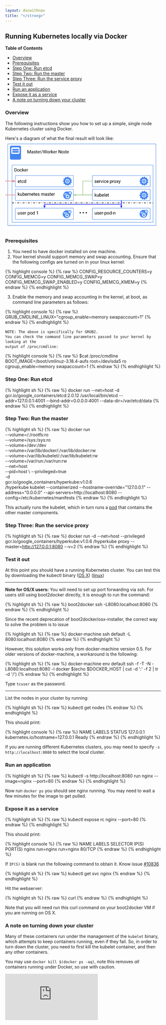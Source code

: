 ```yaml
---
layout: docwithnav
title: "</strong>"
---
```

<!-- BEGIN MUNGE: UNVERSIONED_WARNING -->


<!-- END MUNGE: UNVERSIONED_WARNING -->
Running Kubernetes locally via Docker
-------------------------------------

**Table of Contents**

- [Overview](#setting-up-a-cluster)
- [Prerequisites](#prerequisites)
- [Step One: Run etcd](#step-one-run-etcd)
- [Step Two: Run the master](#step-two-run-the-master)
- [Step Three: Run the service proxy](#step-three-run-the-service-proxy)
- [Test it out](#test-it-out)
- [Run an application](#run-an-application)
- [Expose it as a service](#expose-it-as-a-service)
- [A note on turning down your cluster](#a-note-on-turning-down-your-cluster)

### Overview

The following instructions show you how to set up a simple, single node Kubernetes cluster using Docker.

Here's a diagram of what the final result will look like:
![Kubernetes Single Node on Docker](k8s-singlenode-docker.png)

### Prerequisites

1. You need to have docker installed on one machine.
2. Your kernel should support memory and swap accounting. Ensure that the
following configs are turned on in your linux kernel:

{% highlight console %}
{% raw %}
    CONFIG_RESOURCE_COUNTERS=y
    CONFIG_MEMCG=y
    CONFIG_MEMCG_SWAP=y
    CONFIG_MEMCG_SWAP_ENABLED=y
    CONFIG_MEMCG_KMEM=y
{% endraw %}
{% endhighlight %}

3. Enable the memory and swap accounting in the kernel, at boot, as command line
parameters as follows:

{% highlight console %}
{% raw %}
    GRUB_CMDLINE_LINUX="cgroup_enable=memory swapaccount=1"
{% endraw %}
{% endhighlight %}

    NOTE: The above is specifically for GRUB2.
    You can check the command line parameters passed to your kernel by looking at the
    output of /proc/cmdline:

{% highlight console %}
{% raw %}
    $cat /proc/cmdline
    BOOT_IMAGE=/boot/vmlinuz-3.18.4-aufs root=/dev/sda5 ro cgroup_enable=memory
    swapaccount=1
{% endraw %}
{% endhighlight %}

### Step One: Run etcd

{% highlight sh %}
{% raw %}
docker run --net=host -d gcr.io/google_containers/etcd:2.0.12 /usr/local/bin/etcd --addr=127.0.0.1:4001 --bind-addr=0.0.0.0:4001 --data-dir=/var/etcd/data
{% endraw %}
{% endhighlight %}

### Step Two: Run the master

{% highlight sh %}
{% raw %}
docker run \
    --volume=/:/rootfs:ro \
    --volume=/sys:/sys:ro \
    --volume=/dev:/dev \
    --volume=/var/lib/docker/:/var/lib/docker:rw \
    --volume=/var/lib/kubelet/:/var/lib/kubelet:rw \
    --volume=/var/run:/var/run:rw \
    --net=host \
    --pid=host \ 
    --privileged=true \
    -d \
    gcr.io/google_containers/hyperkube:v1.0.6 \
    /hyperkube kubelet --containerized --hostname-override="127.0.0.1" --address="0.0.0.0" --api-servers=http://localhost:8080 --config=/etc/kubernetes/manifests
{% endraw %}
{% endhighlight %}

This actually runs the kubelet, which in turn runs a [pod](../user-guide/pods.html) that contains the other master components.

### Step Three: Run the service proxy

{% highlight sh %}
{% raw %}
docker run -d --net=host --privileged gcr.io/google_containers/hyperkube:v1.0.6 /hyperkube proxy --master=http://127.0.0.1:8080 --v=2
{% endraw %}
{% endhighlight %}

### Test it out

At this point you should have a running Kubernetes cluster.  You can test this by downloading the kubectl
binary
([OS X](https://storage.googleapis.com/kubernetes-release/release/v1.0.1/bin/darwin/amd64/kubectl))
([linux](https://storage.googleapis.com/kubernetes-release/release/v1.0.1/bin/linux/amd64/kubectl))

<hr>

**Note for OS/X users:**
You will need to set up port forwarding via ssh. For users still using boot2docker directly, it is enough to run the command:

{% highlight sh %}
{% raw %}
boot2docker ssh -L8080:localhost:8080
{% endraw %}
{% endhighlight %}

Since the recent deprecation of boot2docker/osx-installer, the correct way to solve the problem is to issue

{% highlight sh %}
{% raw %}
docker-machine ssh default -L 8080:localhost:8080
{% endraw %}
{% endhighlight %}

However, this solution works only from docker-machine version 0.5. For older versions of docker-machine, a workaround is the
following:

{% highlight sh %}
{% raw %}
docker-machine env default
ssh -f -T -N -L8080:localhost:8080 -l docker $(echo $DOCKER_HOST | cut -d ':' -f 2 | tr -d '/')
{% endraw %}
{% endhighlight %}

Type `tcuser` as the password.

<hr>

List the nodes in your cluster by running:

{% highlight sh %}
{% raw %}
kubectl get nodes
{% endraw %}
{% endhighlight %}

This should print:

{% highlight console %}
{% raw %}
NAME        LABELS                             STATUS
127.0.0.1   kubernetes.io/hostname=127.0.0.1   Ready
{% endraw %}
{% endhighlight %}

If you are running different Kubernetes clusters, you may need to specify `-s http://localhost:8080` to select the local cluster.

### Run an application

{% highlight sh %}
{% raw %}
kubectl -s http://localhost:8080 run nginx --image=nginx --port=80
{% endraw %}
{% endhighlight %}

Now run `docker ps` you should see nginx running.  You may need to wait a few minutes for the image to get pulled.

### Expose it as a service

{% highlight sh %}
{% raw %}
kubectl expose rc nginx --port=80
{% endraw %}
{% endhighlight %}

This should print:

{% highlight console %}
{% raw %}
NAME      LABELS      SELECTOR    IP(S)     PORT(S)
nginx     run=nginx   run=nginx             80/TCP
{% endraw %}
{% endhighlight %}

If `IP(S)` is blank run the following command to obtain it. Know issue [#10836](https://github.com/kubernetes/kubernetes/issues/10836)

{% highlight sh %}
{% raw %}
kubectl get svc nginx
{% endraw %}
{% endhighlight %}

Hit the webserver:

{% highlight sh %}
{% raw %}
curl <insert-ip-from-above-here>
{% endraw %}
{% endhighlight %}

Note that you will need run this curl command on your boot2docker VM if you are running on OS X.

### A note on turning down your cluster

Many of these containers run under the management of the `kubelet` binary, which attempts to keep containers running, even if they fail.  So, in order to turn down
the cluster, you need to first kill the kubelet container, and then any other containers.

You may use `docker kill $(docker ps -aq)`, note this removes _all_ containers running under Docker, so use with caution.

<!-- BEGIN MUNGE: GENERATED_ANALYTICS -->
[![Analytics](https://kubernetes-site.appspot.com/UA-36037335-10/GitHub/docs/getting-started-guides/docker.md?pixel)]()
<!-- END MUNGE: GENERATED_ANALYTICS -->

